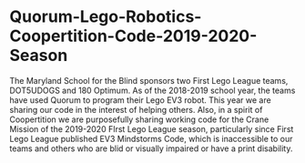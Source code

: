# Quorum-Lego-Robotics-Coopertition-Code-2019-2020-Season

The Maryland School for the Blind sponsors two First Lego League teams, DOT5UDOGS and 180 Optimum.  As of the 2018-2019 school year, the teams have used Quorum to program their Lego EV3 robot.  This year we are sharing our code in the interest of helping others.  Also, in a spirit of Coopertition we are purposefully sharing working code for the Crane Mission of the 2019-2020 FIrst Lego League season, particularly since First Lego League published EV3 Mindstorms Code, which is inaccessible to our teams and others who are blid or visually impaired or have a print disability.
